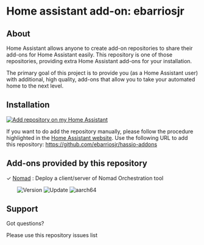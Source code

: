 # Home assistant add-on: ebarriosjr
## About
Home Assistant allows anyone to create add-on repositories to share their add-ons for Home Assistant easily. This repository is one of those repositories, providing extra Home Assistant add-ons for your installation.

The primary goal of this project is to provide you (as a Home Assistant user) with additional, high quality, add-ons that allow you to take your automated home to the next level.

## Installation

[![Add repository on my Home Assistant][repository-badge]][repository-url]

If you want to do add the repository manually, please follow the procedure highlighted in the [Home Assistant website](https://home-assistant.io/hassio/installing_third_party_addons). Use the following URL to add this repository: https://github.com/ebarriosjr/hassio-addons

## Add-ons provided by this repository


&#10003;  [Nomad](nomad/) : Deploy a client/server of Nomad Orchestration tool

&emsp;&emsp;![Version](https://img.shields.io/badge/dynamic/json?label=Version&query=%24.version&url=https%3A%2F%2Fraw.githubusercontent.com%2Febarriosjr%2Fhassio-addons%2Fmaster%2Fnomad%2Fconfig.json)
![Update](https://img.shields.io/badge/dynamic/json?label=Updated&query=%24.last_update&url=https%3A%2F%2Fraw.githubusercontent.com%2Febarriosjr%2Fhassio-addons%2Fmaster%2Fnomad%2Fupdater.json)
![aarch64][aarch64-badge]

## Support

Got questions?

Please use this repository issues list

[aarch64-badge]: https://img.shields.io/badge/aarch64--green.svg?logo=arm
[repository-badge]: https://img.shields.io/badge/Add%20repository%20to%20my-Home%20Assistant-41BDF5?logo=home-assistant&style=for-the-badge
[repository-url]: https://my.home-assistant.io/redirect/supervisor_add_addon_repository/?repository_url=https%3A%2F%2Fgithub.com%2Febarriosjr%2Fhassio-addons
